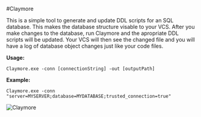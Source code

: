 #Claymore

This is a simple tool to generate and update DDL scripts for an SQL database. This makes the database structure visable to your VCS. After you make changes to the database, run Claymore and the apropriate DDL scripts will be updated. Your VCS will then see the changed file and you will have a log of database object changes just like your code files.

**Usage:**

    Claymore.exe -conn [connectionString] -out [outputPath]

**Example:**

    Claymore.exe -conn "server=MYSERVER;database=MYDATABASE;trusted_connection=true"

![Claymore](http://dl.dropbox.com/u/2989008/github/Claymore.png)
